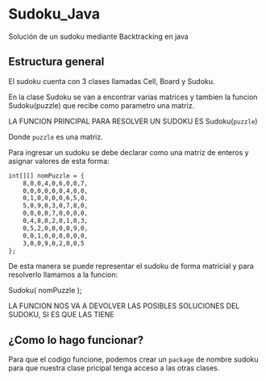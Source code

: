 # Sudoku_Java
Solución de un sudoku mediante Backtracking en java

## Estructura general
El sudoku cuenta con 3 clases llamadas Cell, Board y Sudoku.

En la clase Sudoku se van a encontrar varias matrices y tambien la funcion Sudoku(puzzle) que recibe como parametro una matriz.

LA FUNCION PRINCIPAL PARA RESOLVER UN SUDOKU ES Sudoku(`puzzle`)

Donde `puzzle` es una matriz.

Para ingresar un sudoku se debe declarar como una matriz de  enteros y asignar valores de esta forma:

``` markdown
int[][] nomPuzzle = {
	8,0,0,4,0,6,0,0,7,
	0,0,0,0,0,0,4,0,0,
	0,1,0,0,0,0,6,5,0,
	5,0,9,0,3,0,7,8,0,
	0,0,0,0,7,0,0,0,0,
	0,4,8,0,2,0,1,0,3,
	0,5,2,0,0,0,0,9,0,
	0,0,1,0,0,0,0,0,0,
	3,0,0,9,0,2,0,0,5
};
```

De esta manera se puede representar el sudoku de forma matricial y para resolverlo llamamos a la funcion:

Sudoku( nomPuzzle );

LA FUNCION NOS VA A DEVOLVER LAS POSIBLES SOLUCIONES DEL SUDOKU, SI ES QUE LAS TIENE

## ¿Como lo hago funcionar?

Para que el codigo funcione, podemos crear un `package` de nombre sudoku para que nuestra clase pricipal tenga acceso a las otras clases.